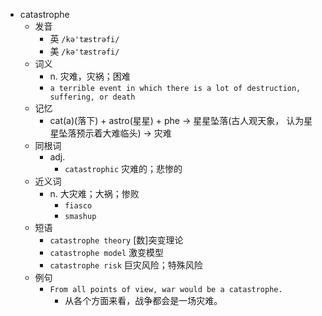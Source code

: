 - catastrophe
  - 发音
    - 英 `/kə'tæstrəfi/`
    - 美 `/kə'tæstrəfi/`
  - 词义
    - n. 灾难，灾祸；困难
    - `a terrible event in which there is a lot of destruction, suffering, or death`
  - 记忆
    - cat(a)(落下) + astro(星星) + phe → 星星坠落(古人观天象， 认为星星坠落预示着大难临头) → 灾难
  - 同根词
    - adj.
      - `catastrophic` 灾难的；悲惨的
  - 近义词
    - n. 大灾难；大祸；惨败
      - `fiasco`
      - `smashup`
  - 短语
    - `catastrophe theory` [数]突变理论 
    - `catastrophe model` 激变模型 
    - `catastrophe risk` 巨灾风险；特殊风险 
  - 例句
    - `From all points of view, war would be a catastrophe.`
      - 从各个方面来看，战争都会是一场灾难。

